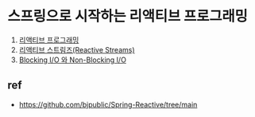 # 스프링으로 시작하는 리액티브 프로그래밍
1. [리액티브 프로그래밍](./01.md)
2. [리액티브 스트림즈(Reactive Streams)](02.md)
3. [Blocking I/O 와 Non-Blocking I/O](03.md)


## ref
* https://github.com/bjpublic/Spring-Reactive/tree/main
